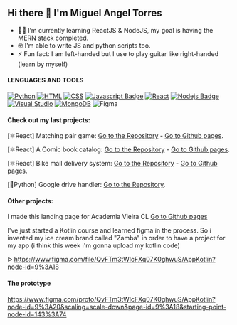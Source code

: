 ## Hi there 👋 I'm Miguel Angel Torres

<!--
**MikeVitamina/MikeVitamina** is a ✨ _special_ ✨ repository because its `README.md` (this file) appears on your GitHub profile.

Here are some ideas to get you started:

- 🔭 I’m currently working on ...
- 🌱 I’m currently learning ...
- 👯 I’m looking to collaborate on ...
- 🤔 I’m looking for help with ...
- 💬 Ask me about ...
- 📫 How to reach me: ...
- 😄 Pronouns: ...
- ⚡ Fun fact: ...
![Typescript](https://img.shields.io/badge/TypeScript-007ACC?style=for-the-badge&logo=typescript&logoColor=white)
-->
 - 🔭🔰 I’m currently learning ReactJS & NodeJS, my goal is having the MERN stack completed. 
 - 🤓 I'm able to write JS and python scripts too.
 - ⚡ Fun fact: I am left-handed but I use to play guitar like right-handed (learn by myself)
 
 #### LENGUAGES AND TOOLS


[![Python](https://img.shields.io/badge/Python-3776AB?style=for-the-badge&logo=python&logoColor=white)](#) [![HTML](https://img.shields.io/badge/HTML5-E34F26?style=for-the-badge&logo=html5&logoColor=white)](#) [![CSS](https://img.shields.io/badge/CSS-239120?&style=for-the-badge&logo=css3&logoColor=white)](#) [![Javascript Badge](https://img.shields.io/badge/JavaScript-F7DF1E?style=for-the-badge&logo=javascript&logoColor=black)](#) [![React](https://img.shields.io/badge/react-%2320232a.svg?style=for-the-badge&logo=react&logoColor=%2361DAFB)](#) [![Nodejs Badge](https://img.shields.io/badge/Node.js-43853D?style=for-the-badge&logo=node.js&logoColor=white)](#) [![Visual Studio](https://img.shields.io/badge/VisualStudio-5C2D91.svg?style=for-the-badge&logo=visual-studio&logoColor=white)](#) [![MongoDB](https://img.shields.io/badge/MongoDB-4EA94B?style=for-the-badge&logo=mongodb&logoColor=white)](#) ![Figma](https://img.shields.io/badge/figma-%23F24E1E.svg?style=for-the-badge&logo=figma&logoColor=white) 


#### Check out my last projects: 


[⚛️React] Matching pair game:  [Go to the Repository](https://github.com/MikeVitamina/pokemon-matching-pairs) - [Go to Github pages](https://mikevitamina.github.io/pokemon-matching-pairs/).

[⚛️React] A Comic book catalog: [Go to the Repository](https://github.com/MikeVitamina/ComicBookApp) - [Go to Github pages](https://mikevitamina.github.io/ComicBookApp/).


[⚛️React]  Bike mail delivery system: [Go to the Repository](https://github.com/MikeVitamina/BikeMailReactApp) - [Go to Github pages](https://mikevitamina.github.io/BikeMailReactApp/).


[🐍Python] Google drive handler: [Go to the Repository](https://github.com/MikeVitamina/GDriveApiPython).


#### Other projects: 

I made this landing page for Academia Vieira CL [Go to Github pages](https://mikevitamina.github.io/academiaVieira/)


I've just started a Kotlin course and learned figma in the process. So i invented my ice cream brand called "Zamba" in order to have a project for my app (i think this week i'm gonna upload my kotlin code) 


ᐅ https://www.figma.com/file/QvFTm3tWlcFXq07K0ghwuS/AppKotlin?node-id=9%3A18
#### The prototype

https://www.figma.com/proto/QvFTm3tWlcFXq07K0ghwuS/AppKotlin?node-id=9%3A20&scaling=scale-down&page-id=9%3A18&starting-point-node-id=143%3A74



